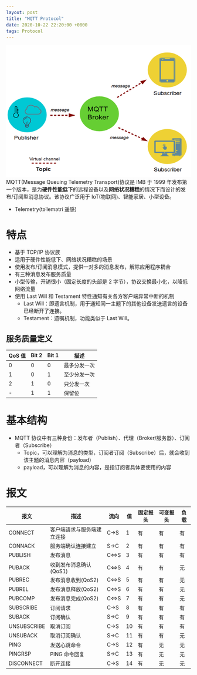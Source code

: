 ```yaml
---
layout: post
title: "MQTT Protocol"
date: 2020-10-22 22:20:00 +0800
tags: Protocol
---
```


![MQTT](/assets/images/2020-10-22-MQTT_protocal_1.png)
MQTT(Message Queuing Telemetry Transport)协议是 IMB 于 1999 年发布第一个版本，是为**硬件性能低下**的远程设备以及**网络状况糟糕**的情况下而设计的发布/订阅型消息协议。该协议广泛用于 IoT(物联网)、智能家居、小型设备。

- Telemetry(təˈlemətri 遥感)

# 特点

- 基于 TCP/IP 协议族
- 适用于硬件性能低下、网络状况糟糕的场景
- 使用发布/订阅消息模式，提供一对多的消息发布，解除应用程序耦合
- 有三种消息发布服务质量
- 小型传输，开销很小（固定长度的头部是 2 字节），协议交换最小化，以降低网络流量
- 使用 Last Will 和 Testament 特性通知有关各方客户端异常中断的机制
  - Last Will：即遗言机制，用于通知同一主题下的其他设备发送遗言的设备已经断开了连接。
  - Testament：遗嘱机制，功能类似于 Last Will。

## 服务质量定义

| QoS 值 | Bit 2 | Bit 1 | 描述         |
| ------ | ----- | ----- | ------------ |
| 0      | 0     | 0     | 最多分发一次 |
| 1      | 0     | 1     | 至少分发一次 |
| 2      | 1     | 0     | 只分发一次   |
| -      | 1     | 1     | 保留位       |

# 基本结构

- MQTT 协议中有三种身份：发布者（Publish）、代理（Broker/服务器）、订阅者（Subscribe）
  - Topic，可以理解为消息的类型，订阅者订阅（Subscribe）后，就会收到该主题的消息内容（payload）
  - payload，可以理解为消息的内容，是指订阅者具体要使用的内容

# 报文

| 报文        | 描述                       | 流向  | 值  | 固定报头 | 可变报头 | 负载 |
| ----------- | -------------------------- | ----- | --- | -------- | -------- | ---- |
| CONNECT     | 客户端请求与服务端建立连接 | C->S  | 1   | 有       | 有       | 有   |
| CONNACK     | 服务端确认连接建立         | S->C  | 2   | 有       | 有       | 有   |
| PUBLISH     | 发布消息                   | C<=>S | 3   | 有       | 有       | 有   |
| PUBACK      | 收到发布消息确认(QoS1)     | C<=>S | 4   | 有       | 有       | 无   |
| PUBREC      | 发布消息收到(QoS2)         | C<=>S | 5   | 有       | 有       | 无   |
| PUBREL      | 发布消息释放(QoS2)         | C<=>S | 6   | 有       | 有       | 无   |
| PUBCOMP     | 发布消息完成(QoS2)         | C<=>S | 7   | 有       | 有       | 无   |
| SUBSCRIBE   | 订阅请求                   | C->S  | 8   | 有       | 有       | 有   |
| SUBACK      | 订阅确认                   | S->C  | 9   | 有       | 有       | 有   |
| UNSUBSCRIBE | 取消订阅                   | C->S  | 10  | 有       | 有       | 有   |
| UNSUBACK    | 取消订阅确认               | S->C  | 11  | 有       | 有       | 无   |
| PING        | 发送心跳命令               | C->S  | 12  | 有       | 无       | 无   |
| PINGRSP     | PING 命令回复              | S->C  | 13  | 有       | 无       | 无   |
| DISCONNECT  | 断开连接                   | C->S  | 14  | 有       | 无       | 无   |
